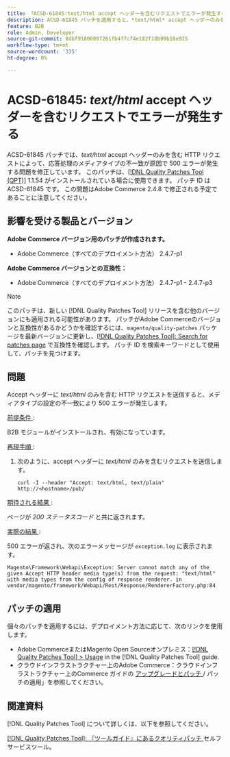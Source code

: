 ```yaml
---
title: 「ACSD-61845:text/html accept ヘッダーを含むリクエストでエラーが発生する」
description: ACSD-61845 パッチを適用すると、*text/html* accept ヘッダーのみを含む HTTP リクエストを送信すると、B2B モジュールがインストールされた状態で 500 エラーが発生するAdobe Commerceの問題を修正できます。
feature: B2B
role: Admin, Developer
source-git-commit: 8dbf91806097281fb4f7c74e182f10b09b18e925
workflow-type: tm+mt
source-wordcount: '335'
ht-degree: 0%

---
```


# ACSD-61845: *text/html* accept ヘッダーを含むリクエストでエラーが発生する

ACSD-61845 パッチでは、*text/html* accept ヘッダーのみを含む HTTP リクエストによって、応答処理のメディアタイプの不一致が原因で 500 エラーが発生する問題を修正しています。 このパッチは、[[!DNL Quality Patches Tool (QPT)]](/help/tools/quality-patches-tool/quality-patches-tool-to-self-serve-quality-patches.md) 1.1.54 がインストールされている場合に使用できます。 パッチ ID は ACSD-61845 です。 この問題はAdobe Commerce 2.4.8 で修正される予定であることに注意してください。

## 影響を受ける製品とバージョン

**Adobe Commerce バージョン用のパッチが作成されます。**

* Adobe Commerce（すべてのデプロイメント方法） 2.4.7-p1

**Adobe Commerce バージョンとの互換性：**

* Adobe Commerce（すべてのデプロイメント方法） 2.4.7-p1 - 2.4.7-p3

>[!NOTE]
>
>このパッチは、新しい [!DNL Quality Patches Tool] リリースを含む他のバージョンにも適用される可能性があります。 パッチがAdobe Commerceのバージョンと互換性があるかどうかを確認するには、`magento/quality-patches` パッケージを最新バージョンに更新し、[[!DNL Quality Patches Tool]: Search for patches page](https://experienceleague.adobe.com/tools/commerce-quality-patches/index.html) で互換性を確認します。 パッチ ID を検索キーワードとして使用して、パッチを見つけます。

## 問題

Accept ヘッダーに *text/html* のみを含む HTTP リクエストを送信すると、メディアタイプの設定の不一致により 500 エラーが発生します。

<u> 前提条件 </u>:

B2B モジュールがインストールされ、有効になっています。

<u> 再現手順 </u>:

1. 次のように、accept ヘッダーに *text/html* のみを含むリクエストを送信します。

   ```
   curl -I --header "Accept: text/html, text/plain" http://<hostname>/pub/
   ```

<u> 期待される結果 </u>:

ページが *200 ステータスコード* と共に返されます。

<u> 実際の結果 </u>:

500 エラーが返され、次のエラーメッセージが `exception.log` に表示されます。

```
Magento\Framework\Webapi\Exception: Server cannot match any of the given Accept HTTP header media type(s) from the request: "text/html" with media types from the config of response renderer. in vendor/magento/framework/Webapi/Rest/Response/RendererFactory.php:84
```

## パッチの適用

個々のパッチを適用するには、デプロイメント方法に応じて、次のリンクを使用します。

* Adobe CommerceまたはMagento Open Sourceオンプレミス：[[!DNL Quality Patches Tool] > Usage](/help/tools/quality-patches-tool/usage.md) in the [!DNL Quality Patches Tool] guide.
* クラウドインフラストラクチャー上のAdobe Commerce：クラウドインフラストラクチャー上のCommerce ガイドの [ アップグレードとパッチ ](https://experienceleague.adobe.com/docs/commerce-cloud-service/user-guide/develop/upgrade/apply-patches.html)/ パッチの適用」を参照してください。

## 関連資料

[!DNL Quality Patches Tool] について詳しくは、以下を参照してください。

[[!DNL Quality Patches Tool]: 『ツールガイド』にあるクオリティパッチ ](/help/tools/quality-patches-tool/quality-patches-tool-to-self-serve-quality-patches.md) セルフサービスツール。
